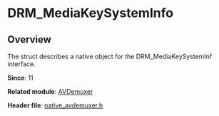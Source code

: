 # DRM_MediaKeySystemInfo

## Overview

The struct describes a native object for the DRM_MediaKeySystemInf interface.

**Since**: 11

**Related module**: [AVDemuxer](capi-avdemuxer.md)

**Header file**: [native_avdemuxer.h](capi-native-avdemuxer-h.md)
